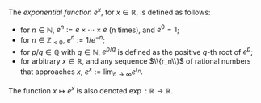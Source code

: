 The *exponential function* $e^x$, for $x \in \mathbb{R}$, is defined as follows:

- for $n \in \mathbb{N}$, $e^n := e \times \cdots \times e$ (n times), and $e^0 = 1$;
- for $n \in \mathbb{Z}_{<0}$, $e^n := 1 / e^{-n}$;
- for $p/q \in \mathbb{Q}$ with $q \in \mathbb{N}$, $e^{p/q}$ is defined as the positive $q$-th root of $e^p$;
- for arbitrary $x \in \mathbb{R}$, and any sequence $\\{r_n\\}$ of rational numbers that approaches $x$, $e^x := \lim_{n\to\infty} e^{r_n}$.

The function $x \mapsto e^x$ is also denoted $\exp: \mathbb{R} \to \mathbb{R}$.
